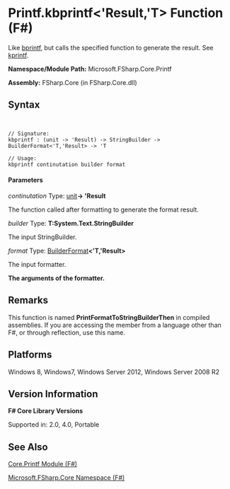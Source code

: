 # Printf.kbprintf<'Result,'T> Function (F#)

Like [bprintf](http://msdn.microsoft.com/en-us/library/5448c060-a61d-4f3d-a9ec-e0cc998b4d87), but calls the specified function to generate the result. See [kprintf](http://msdn.microsoft.com/en-us/library/fa31f68e-f039-4406-b9e1-688945430124).

**Namespace/Module Path:** Microsoft.FSharp.Core.Printf

**Assembly:** FSharp.Core (in FSharp.Core.dll)


## Syntax


```


// Signature:
kbprintf : (unit -> 'Result) -> StringBuilder -> BuilderFormat<'T,'Result> -> 'T

// Usage:
kbprintf continutation builder format

```



#### Parameters
*continutation*
Type: [unit](http://msdn.microsoft.com/en-us/library/00b837c2-6c8a-483a-87d3-0479c64037a7)**-&gt; 'Result**


The function called after formatting to generate the format result.


*builder*
Type: **T:System.Text.StringBuilder**


The input StringBuilder.


*format*
Type: [BuilderFormat](http://msdn.microsoft.com/en-us/library/79f817c8-9d0c-440c-9174-d6ef1eabcaa0)**&lt;'T,'Result&gt;**


The input formatter.



**The arguments of the formatter.**
## Remarks
This function is named **PrintFormatToStringBuilderThen** in compiled assemblies. If you are accessing the member from a language other than F#, or through reflection, use this name.


## Platforms
Windows 8, Windows7, Windows Server 2012, Windows Server 2008 R2


## Version Information
**F# Core Library Versions**

Supported in: 2.0, 4.0, Portable




## See Also
[Core.Printf Module &#40;F&#35;&#41;](Core.Printf-Module-%28FSharp%29.md)

[Microsoft.FSharp.Core Namespace &#40;F&#35;&#41;](Microsoft.FSharp.Core-Namespace-%28FSharp%29.md)

